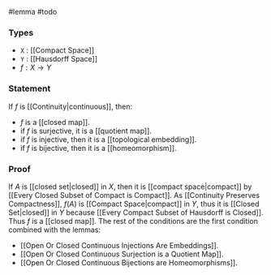 #lemma #todo 
### Types
- `X` : [[Compact Space]]
- `Y` : [[Hausdorff Space]]
- $f : X \to Y$
### Statement
If $f$ is [[Continuity|continuous]], then:
- $f$ is a [[closed map]]. 
- if $f$ is surjective, it is a [[quotient map]].
- if $f$ is injective, then it is a [[topological embedding]].
- if $f$ is bijective, then it is a [[homeomorphism]].
### Proof
If $A$ is [[closed set|closed]] in $X$, then it is [[compact space|compact]] by [[Every Closed Subset of Compact is Compact]].
As [[Continuity Preserves Compactness]], $f\left( A \right)$ is [[Compact Space|compact]] in $Y$, thus it is [[Closed Set|closed]] in $Y$ because [[Every Compact Subset of Hausdorff is Closed]]. Thus $f$ is a [[closed map]].
The rest of the conditions are the first condition combined with the lemmas:
- [[Open Or Closed Continuous Injections Are Embeddings]].
- [[Open Or Closed Continuous Surjection is a Quotient Map]].
- [[Open Or Closed Continuous Bijections are Homeomorphisms]].